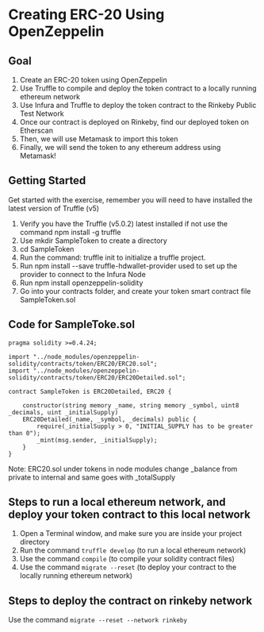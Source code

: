 # Creating ERC-20 Using OpenZeppelin

## Goal 
1. Create an ERC-20 token using OpenZeppelin
2. Use Truffle to compile and deploy the token contract to a locally running ethereum network
3. Use Infura and Truffle to deploy the token contract to the Rinkeby Public Test Network
4. Once our contract is deployed on Rinkeby, find our deployed token on Etherscan
5. Then, we will use Metamask to import this token
6. Finally, we will send the token to any ethereum address using Metamask!

## Getting Started
Get started with the exercise, remember you will need to have installed the latest version of Truffle (v5)
1. Verify you have the Truffle (v5.0.2) latest installed if not use the command npm install -g truffle
2. Use mkdir SampleToken to create a directory
3. cd SampleToken
4. Run the command: truffle init to initialize a truffle project.
5. Run npm install --save truffle-hdwallet-provider used to set up the provider to connect to the Infura Node
6. Run npm install openzeppelin-solidity
7. Go into your contracts folder, and create your token smart contract file SampleToken.sol

## Code for SampleToke.sol
```
pragma solidity >=0.4.24;

import "../node_modules/openzeppelin-solidity/contracts/token/ERC20/ERC20.sol";
import "../node_modules/openzeppelin-solidity/contracts/token/ERC20/ERC20Detailed.sol";

contract SampleToken is ERC20Detailed, ERC20 {

    constructor(string memory _name, string memory _symbol, uint8 _decimals, uint _initialSupply) 
    ERC20Detailed(_name, _symbol, _decimals) public {
        require(_initialSupply > 0, "INITIAL_SUPPLY has to be greater than 0");
        _mint(msg.sender, _initialSupply);
    }
}
```

Note:
ERC20.sol under tokens in node modules
change _balance from private to internal and same goes with _totalSupply

## Steps to run a local ethereum network, and deploy your token contract to this local network
1. Open a Terminal window, and make sure you are inside your project directory
2. Run the command `truffle develop` (to run a local ethereum network)
3. Use the command `compile` (to compile your solidity contract files)
4. Use the command `migrate --reset` (to deploy your contract to the locally running ethereum network)

## Steps to deploy the contract on rinkeby network
Use the command `migrate --reset --network rinkeby`
